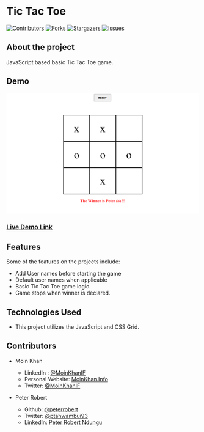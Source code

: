 # Tic Tac Toe

[![Contributors][contributors-shield]][contributors-url]
[![Forks][forks-shield]][forks-url]
[![Stargazers][stars-shield]][stars-url]
[![Issues][issues-shield]][issues-url]

## About the project

JavaScript based basic Tic Tac Toe game.

## Demo

[![DEMO](./demo.png)](./tictactoejs.mp4)

### [Live Demo Link](https://moinkhanif.dev/tic-tac-toe-javascript)

## Features

Some of the features on the projects include:

- Add User names before starting the game
- Default user names when applicable
- Basic Tic Tac Toe game logic.
- Game stops when winner is declared.

## Technologies Used

- This project utilizes the JavaScript and CSS Grid.

<!-- 

## Testing

## Test Output

-->

## Contributors

- Moin Khan
  - LinkedIn : [@MoinKhanIF](https://www.linkedin.com/in/moinkhanif/)
  - Personal Website: [MoinKhan.Info](https://moinkhan.info)
  - Twitter: [@MoinKhanIF](https://twitter.com/MoinKhanIF)
  
- Peter Robert
  - Github: [@peterrobert](https://github.com/peterrobert)
  - Twitter: [@ptahwambui93](https://twitter.com/Ptahwambui93)
  - LinkedIn: [Peter Robert Ndungu](https://www.linkedin.com/in/peter-rob-ndungu/)

<!-- MARKDOWN LINKS & IMAGES -->

[contributors-shield]: https://img.shields.io/github/contributors/peterrobert/tic-tac-toe-javascript.svg?style=flat-square
[contributors-url]: https://github.com/peterrobert/tic-tac-toe-javascript/graphs/contributors
[forks-shield]: https://img.shields.io/github/forks/peterrobert/tic-tac-toe-javascript.svg?style=flat-square
[forks-url]: https://github.com/peterrobert/tic-tac-toe-javascript/network/members
[stars-shield]: https://img.shields.io/github/stars/peterrobert/tic-tac-toe-javascript.svg?style=flat-square
[stars-url]: https://github.com/peterrobert/tic-tac-toe-javascript/stargazers
[issues-shield]: https://img.shields.io/github/issues/peterrobert/tic-tac-toe-javascript.svg?style=flat-square
[issues-url]: https://github.com/peterrobert/tic-tac-toe-javascript/issues
